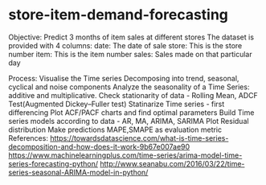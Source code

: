 # store-item-demand-forecasting

Objective: Predict 3 months of item sales at different stores
The dataset is provided with 4 columns:
date: The date of sale
store: This is the store number
item: This is the item number
sales: Sales made on that particular day

Process:
Visualise the Time series
Decomposing into trend, seasonal, cyclical and noise components
Analyze the seasonality of a Time Series: additive and multiplicative.
Check stationarity of data - Rolling Mean, ADCF Test(Augmented Dickey–Fuller test)
Statinarize Time series - first differencing
Plot ACF/PACF charts and find optimal parameters
Build Time series models according to data - AR, MA, ARIMA, SARIMA
Plot Residual distribution
Make predictions
MAPE,SMAPE as evaluation metric
References:
https://towardsdatascience.com/what-is-time-series-decomposition-and-how-does-it-work-9b67e007ae90
https://www.machinelearningplus.com/time-series/arima-model-time-series-forecasting-python/
http://www.seanabu.com/2016/03/22/time-series-seasonal-ARIMA-model-in-python/
